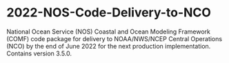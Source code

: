 # 2022-NOS-Code-Delivery-to-NCO
National Ocean Service (NOS) Coastal and Ocean Modeling Framework (COMF) code package for delivery to NOAA/NWS/NCEP Central Operations (NCO) by the end of June 2022 for the next production implementation. Contains version 3.5.0.
